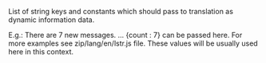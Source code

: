 List of string keys and constants which should pass to translation as dynamic information data. 

E.g.: There are 7 new messages. ... {count : 7} can be passed here. For more examples see zip/lang/en/lstr.js file. These values will be usually used here in this context.
